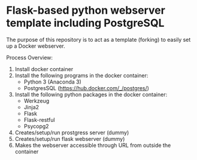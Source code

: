 # Flask-based python webserver template including PostgreSQL
The purpose of this repository is to act as a template (forking) to easily set up a Docker webserver.

Process Overview:
1. Install docker container
2. Install the following programs in the docker container:
	* Python 3 (Anaconda 3)
	* PostgresSQL (https://hub.docker.com/_/postgres/)
3. Install the following python packages in the docker container:
	* Werkzeug
	* Jinja2
	* Flask
	* Flask-restful
	* Psycopg2
4. Creates/setup/run prostgress server (dummy)
5. Creates/setup/run flask  webserver (dummy)
6. Makes the webserver accessible through URL from outside the container
